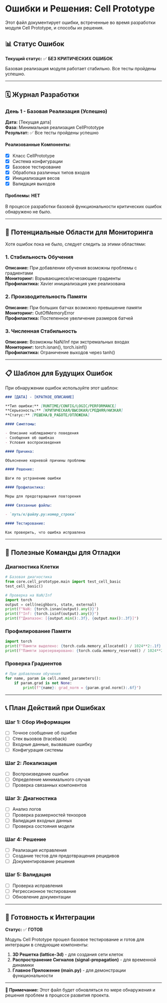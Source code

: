 # Ошибки и Решения: Cell Prototype

Этот файл документирует ошибки, встреченные во время разработки модуля Cell Prototype, и способы их решения.

## 📊 Статус Ошибок

**Текущий статус:** ✅ **БЕЗ КРИТИЧЕСКИХ ОШИБОК**

Базовая реализация модуля работает стабильно. Все тесты пройдены успешно.

---

## 🗓️ Журнал Разработки

### День 1 - Базовая Реализация (Успешно)

**Дата:** [Текущая дата]  
**Фаза:** Минимальная реализация CellPrototype  
**Результат:** ✅ Все тесты пройдены успешно

#### Реализованные Компоненты:

- [x] Класс CellPrototype
- [x] Система конфигурации
- [x] Базовое тестирование
- [x] Обработка различных типов входов
- [x] Инициализация весов
- [x] Валидация выходов

#### Проблемы: НЕТ

В процессе разработки базовой функциональности критических ошибок обнаружено не было.

---

## 🔧 Потенциальные Области для Мониторинга

Хотя ошибок пока не было, следует следить за этими областями:

### 1. Стабильность Обучения

**Описание:** При добавлении обучения возможны проблемы с градиентами  
**Мониторинг:** Взрывающиеся/исчезающие градиенты  
**Профилактика:** Xavier инициализация уже реализована

### 2. Производительность Памяти

**Описание:** При больших батчах возможно превышение памяти  
**Мониторинг:** OutOfMemoryError  
**Профилактика:** Постепенное увеличение размеров батчей

### 3. Численная Стабильность

**Описание:** Возможны NaN/Inf при экстремальных входах  
**Мониторинг:** torch.isnan(), torch.isinf()  
**Профилактика:** Ограничение выходов через tanh()

---

## 📋 Шаблон для Будущих Ошибок

При обнаружении ошибок используйте этот шаблон:

```markdown
### [ДАТА] - [КРАТКОЕ_ОПИСАНИЕ]

**Тип ошибки:** [RUNTIME/CONFIG/LOGIC/PERFORMANCE]  
**Серьезность:** [КРИТИЧЕСКАЯ/ВЫСОКАЯ/СРЕДНЯЯ/НИЗКАЯ]  
**Статус:** [РЕШЕНА/В_РАБОТЕ/ОТЛОЖЕНА]

#### Симптомы:

- Описание наблюдаемого поведения
- Сообщения об ошибках
- Условия воспроизведения

#### Причина:

Объяснение корневой причины проблемы

#### Решение:

Шаги по устранению ошибки

#### Профилактика:

Меры для предотвращения повторения

#### Связанные файлы:

- `путь/к/файлу.py:номер_строки`

#### Тестирование:

Как проверить, что ошибка исправлена
```

---

## 🧪 Полезные Команды для Отладки

### Диагностика Клетки

```python
# Базовая диагностика
from core.cell_prototype.main import test_cell_basic
test_cell_basic()

# Проверка на NaN/Inf
import torch
output = cell(neighbors, state, external)
print(f"NaN: {torch.isnan(output).any()}")
print(f"Inf: {torch.isinf(output).any()}")
print(f"Диапазон: [{output.min():.3f}, {output.max():.3f}]")
```

### Профилирование Памяти

```python
import torch
print(f"Памяти выделено: {torch.cuda.memory_allocated() / 1024**2:.1f} MB")
print(f"Памяти зарезервировано: {torch.cuda.memory_reserved() / 1024**2:.1f} MB")
```

### Проверка Градиентов

```python
# При добавлении обучения
for name, param in cell.named_parameters():
    if param.grad is not None:
        print(f"{name}: grad_norm = {param.grad.norm():.6f}")
```

---

## 📞 План Действий при Ошибках

### Шаг 1: Сбор Информации

- [ ] Точное сообщение об ошибке
- [ ] Стек вызовов (traceback)
- [ ] Входные данные, вызвавшие ошибку
- [ ] Конфигурация системы

### Шаг 2: Локализация

- [ ] Воспроизведение ошибки
- [ ] Определение минимального случая
- [ ] Проверка связанных компонентов

### Шаг 3: Диагностика

- [ ] Анализ логов
- [ ] Проверка размерностей тензоров
- [ ] Валидация входных данных
- [ ] Проверка состояния модели

### Шаг 4: Решение

- [ ] Реализация исправления
- [ ] Создание тестов для предотвращения рецидивов
- [ ] Документирование решения

### Шаг 5: Валидация

- [ ] Проверка исправления
- [ ] Регрессионное тестирование
- [ ] Обновление документации

---

## 🎯 Готовность к Интеграции

**Статус:** ✅ **ГОТОВ**

Модуль Cell Prototype прошел базовое тестирование и готов для интеграции в следующие компоненты:

1. **3D Решетка (lattice-3d)** - для создания сети клеток
2. **Распространение Сигналов (signal-propagation)** - для временной динамики
3. **Главное Приложение (main.py)** - для демонстрации функциональности

---

**📝 Примечание:** Этот файл будет обновляться по мере обнаружения и решения проблем в процессе развития проекта.
